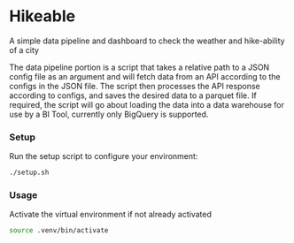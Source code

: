 # Hikeable
A simple data pipeline and dashboard to check the weather and hike-ability of a city

The data pipeline portion is a script that takes a relative path to a JSON config file as an argument and will fetch data from an API according to the configs in the JSON file.
The script then processes the API response according to configs, and saves the desired data to a parquet file.
If required, the script will go about loading the data into a data warehouse for use by a BI Tool, currently only BigQuery is supported.

### Setup

Run the setup script to configure your environment:

```bash
./setup.sh
```

### Usage

Activate the virtual environment if not already activated
```bash
source .venv/bin/activate
```

